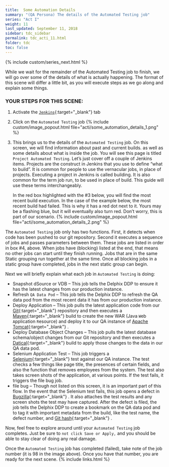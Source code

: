 ```yaml
---
title:  Some Automation Details
summary: "(QA Persona) The details of the Automated Testing job"
series: "Act I"
weight: 11
last_updated: September 11, 2018
sidebar: tdc_sidebar
permalink: tdc_acti_11.html
folder: tdc
toc: false
---
```

<!-- {% include custom/series.html %} -->
{% include custom/series_next.html %}

While we wait for the remainder of the Automated Testing job to finish, we will go over some of the details of what is actually happening. The format of this scene will differ a little bit, as you will execute steps as we go along and explain some things.

### YOUR STEPS FOR THIS SCENE:

1. Activate the [`Jenkins`](https://jenkins.io/){:target="_blank"} tab
2. Click on the `Automated Testing` job
   {% include custom/image_popout.html file="acti/some_automation_details_1.png" %}
3. This brings us to the details of the `Automated Testing` job. On this screen, we will find information about past and current builds. as well as some details about what is inside the job. You will see this page is titled `Project Automated Testing`. Let’s just cover off a couple of Jenkins items. Projects are the construct in Jenkins that you use to define “what to build”.  It is common for people to use the vernacular jobs, in place of projects. Executing a project in Jenkins is called building. It is also common for the term job run, to be used in place of build.  This guide will use these terms interchangeably.
   
   In the red box highlighted with the #3 below, you will find the most recent build execution. In the case of the example below, the most recent build had failed. This is why it has a red dot next to it. Yours may be a flashing blue, but it will eventually also turn red. Don’t worry, this is part of our scenario.
   {% include custom/image_popout.html file="acti/some_automation_details_2.png" %}

The `Automated Testing` job only has two functions. First, it detects when code has been pushed to our git repository. Second it executes a sequence of jobs and passes parameters between them. These jobs are listed in order in box #4, above. When jobs have (blocking) listed at the end, that means no other jobs can start until they finish running. Jobs that are in the same Static grouping run together at the same time. Once all blocking jobs in a static group have completed, jobs in the next static group can begin.

Next we will briefly explain what each job in `Automated Testing` is doing:

* Snapshot dSource or VDB – This job tells the Delphix DDP to ensure it has the latest changes from our production instance.
* Refresh `QA Data Pod`  – This job tells the Delphix DDP to refresh the QA data pod from the most recent data it has from our production instance.
* Deploy Application – This job pulls the latest application code from our [Git](https://git-scm.com/){:target="_blank"} repository and then executes a [Maven](Maven){:target="_blank"}  build to create the new WAR (Java `W`eb `A`pplication `R`esource) and deploy it to our QA instance of [Apache Tomcat](http://tomcat.apache.org/){:target="_blank"} .
* Deploy Database Object Changes – This job pulls the latest database schema/object changes from our Git repository and then executes a [Datical](http://www.datical.com/){:target="_blank"}  build to apply those changes to the data in our QA data pod.
* Selenium Application Test – This job triggers a [Selenium](http://www.seleniumhq.org/){:target="_blank"}  test against our QA instance. The test checks a few things like page title, the presences of certain fields, and also the function that removes employees from the system. The test also takes screen shots of the application, at various points. If the test fails, it triggers the file bug job.
* file bug – Though not listed on this screen, it is an important part of this flow. In the event that the Selenium test fails, this job opens a defect in [Bugzilla](https://www.bugzilla.org/){:target="_blank"} . It also attaches the test results and any screen shots the test may have captured. After the defect is filed, the job tells the Delphix DDP to create a bookmark on the QA data pod and to tag it with important metadata from the build, like the test name, the defect number, and [Git hash](https://help.github.com/articles/github-glossary/#commit){:target="_blank"} .

Now, feel free to explore around until your `Automated Testing` job completes. Just be sure to `not click Save or Apply,` and you should be able to stay clear of doing any real damage.

Once the `Automated Testing` job has completed (failed), take note of the job number (it is 98 in the image above). Once you have that number, you are ready for the next scene.
{% include links.html %}